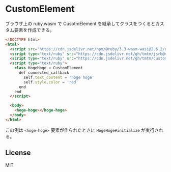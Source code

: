# CustomElement

ブラウザ上の ruby.wasm で CusotmElement を継承してクラスをつくるとカスタム要素を作成できる。

```html
<!DOCTYPE html>
<html>
  <script src="https://cdn.jsdelivr.net/npm/@ruby/3.3-wasm-wasi@2.6.2/dist/browser.script.iife.js"></script>
  <script type="text/ruby" src="https://cdn.jsdelivr.net/gh/tmtm/jsrb@v0.1.0/jsrb.rb"></script>
  <script type="text/ruby" src="https://cdn.jsdelivr.net/gh/tmtm/custom_element@v0.0.4/lib/custom_element.rb"></script>
  <script type="text/ruby">
    class HogeHoge < CustomElement
      def connected_callback
        self.text_content = 'hoge hoge'
        self.style.color = 'red'
      end
    end
  </script>

  <body>
    <hoge-hoge></hoge-hoge>
  </body>
</html>
```

この例は `<hoge-hoge>` 要素が作られたときに `HogeHoge#initialize` が実行される。

## License

MIT
